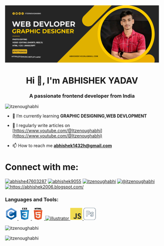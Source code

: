 ![logo](https://github.com/itzenoughabhi/itzenoughabhi/blob/main/LINKEDIN.jpg)
<h1 align="center">Hi 👋, I'm ABHISHEK YADAV</h1>
<h3 align="center">A passionate frontend developer from India</h3>

<p align="left"> <img src="https://komarev.com/ghpvc/?username=itzenoughabhi&label=Profile%20views&color=0e75b6&style=flat" alt="itzenoughabhi" /> </p>

- 🌱 I’m currently learning **GRAPHIC DESIGNING,WEB DEVLOPMENT**

- 📝 I regularly write articles on [https://www.youtube.com/@Itzenoughabhi](https://www.youtube.com/@Itzenoughabhi)

- 📫 How to reach me **abhishek1432h@gmail.com**

<h1 align="left">Connect with me:</h1>
<p align="left">
<a href="https://twitter.com/abhishe47603287" target="blank"><img align="center" src="https://raw.githubusercontent.com/rahuldkjain/github-profile-readme-generator/master/src/images/icons/Social/twitter.svg" alt="abhishe47603287" height="30" width="40" /></a>
<a href="https://linkedin.com/in/abhishek9055" target="blank"><img align="center" src="https://raw.githubusercontent.com/rahuldkjain/github-profile-readme-generator/master/src/images/icons/Social/linked-in-alt.svg" alt="abhishek9055" height="30" width="40" /></a>
<a href="https://instagram.com/itzenoughabhi" target="blank"><img align="center" src="https://raw.githubusercontent.com/rahuldkjain/github-profile-readme-generator/master/src/images/icons/Social/instagram.svg" alt="itzenoughabhi" height="30" width="40" /></a>
<a href="https://www.youtube.com/c/@itzenoughabhi" target="blank"><img align="center" src="https://raw.githubusercontent.com/rahuldkjain/github-profile-readme-generator/master/src/images/icons/Social/youtube.svg" alt="@itzenoughabhi" height="30" width="40" /></a>
<a href="/https://abhishek2006.blogspot.com/" target="blank"><img align="center" src="https://raw.githubusercontent.com/rahuldkjain/github-profile-readme-generator/master/src/images/icons/Social/rss.svg" alt="https://abhishek2006.blogspot.com/" height="30" width="40" /></a>
</p>

<h3 align="left">Languages and Tools:</h3>
<p align="left"> <a href="https://www.cprogramming.com/" target="_blank" rel="noreferrer"> <img src="https://raw.githubusercontent.com/devicons/devicon/master/icons/c/c-original.svg" alt="c" width="40" height="40"/> </a> <a href="https://www.w3schools.com/css/" target="_blank" rel="noreferrer"> <img src="https://raw.githubusercontent.com/devicons/devicon/master/icons/css3/css3-original-wordmark.svg" alt="css3" width="40" height="40"/> </a> <a href="https://www.w3.org/html/" target="_blank" rel="noreferrer"> <img src="https://raw.githubusercontent.com/devicons/devicon/master/icons/html5/html5-original-wordmark.svg" alt="html5" width="40" height="40"/> </a> <a href="https://www.adobe.com/in/products/illustrator.html" target="_blank" rel="noreferrer"> <img src="https://www.vectorlogo.zone/logos/adobe_illustrator/adobe_illustrator-icon.svg" alt="illustrator" width="40" height="40"/> </a> <a href="https://developer.mozilla.org/en-US/docs/Web/JavaScript" target="_blank" rel="noreferrer"> <img src="https://raw.githubusercontent.com/devicons/devicon/master/icons/javascript/javascript-original.svg" alt="javascript" width="40" height="40"/> </a> <a href="https://www.photoshop.com/en" target="_blank" rel="noreferrer"> <img src="https://raw.githubusercontent.com/devicons/devicon/master/icons/photoshop/photoshop-line.svg" alt="photoshop" width="40" height="40"/> </a> </p>

<p><img align="center" src="https://github-readme-stats.vercel.app/api/top-langs?username=itzenoughabhi&show_icons=true&locale=en&layout=compact" alt="itzenoughabhi" /></p>

<p><img align="center" src="https://github-readme-streak-stats.herokuapp.com/?user=itzenoughabhi&" alt="itzenoughabhi" /></p>
